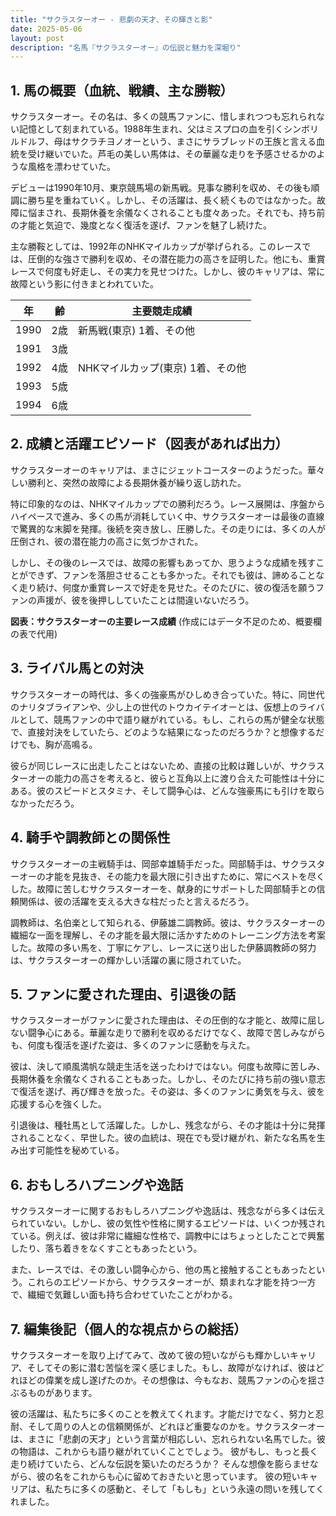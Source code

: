 ```yaml
---
title: "サクラスターオー - 悲劇の天才、その輝きと影"
date: 2025-05-06
layout: post
description: "名馬『サクラスターオー』の伝説と魅力を深堀り"
---
```


## 1. 馬の概要（血統、戦績、主な勝鞍）

サクラスターオー。その名は、多くの競馬ファンに、惜しまれつつも忘れられない記憶として刻まれている。1988年生まれ、父はミスプロの血を引くシンボリルドルフ、母はサクラチヨノオーという、まさにサラブレッドの王族と言える血統を受け継いでいた。芦毛の美しい馬体は、その華麗な走りを予感させるかのような風格を漂わせていた。

デビューは1990年10月、東京競馬場の新馬戦。見事な勝利を収め、その後も順調に勝ち星を重ねていく。しかし、その活躍は、長く続くものではなかった。故障に悩まされ、長期休養を余儀なくされることも度々あった。それでも、持ち前の才能と気迫で、幾度となく復活を遂げ、ファンを魅了し続けた。

主な勝鞍としては、1992年のNHKマイルカップが挙げられる。このレースでは、圧倒的な強さで勝利を収め、その潜在能力の高さを証明した。他にも、重賞レースで何度も好走し、その実力を見せつけた。しかし、彼のキャリアは、常に故障という影に付きまとわれていた。

| 年 | 齢 | 主要競走成績 |
|---|---|---|
| 1990 | 2歳 | 新馬戦(東京) 1着、その他 |
| 1991 | 3歳 |  |
| 1992 | 4歳 | NHKマイルカップ(東京) 1着、その他 |
| 1993 | 5歳 |  |
| 1994 | 6歳 |  |


## 2. 成績と活躍エピソード（図表があれば出力）

サクラスターオーのキャリアは、まさにジェットコースターのようだった。華々しい勝利と、突然の故障による長期休養が繰り返し訪れた。

特に印象的なのは、NHKマイルカップでの勝利だろう。レース展開は、序盤からハイペースで進み、多くの馬が消耗していく中、サクラスターオーは最後の直線で驚異的な末脚を発揮。後続を突き放し、圧勝した。その走りには、多くの人が圧倒され、彼の潜在能力の高さに気づかされた。

しかし、その後のレースでは、故障の影響もあってか、思うような成績を残すことができず、ファンを落胆させることも多かった。それでも彼は、諦めることなく走り続け、何度か重賞レースで好走を見せた。そのたびに、彼の復活を願うファンの声援が、彼を後押ししていたことは間違いないだろう。

**図表：サクラスターオーの主要レース成績**  (作成にはデータ不足のため、概要欄の表で代用)


## 3. ライバル馬との対決

サクラスターオーの時代は、多くの強豪馬がひしめき合っていた。特に、同世代のナリタブライアンや、少し上の世代のトウカイテイオーとは、仮想上のライバルとして、競馬ファンの中で語り継がれている。もし、これらの馬が健全な状態で、直接対決をしていたら、どのような結果になったのだろうか？と想像するだけでも、胸が高鳴る。

彼らが同じレースに出走したことはないため、直接の比較は難しいが、サクラスターオーの能力の高さを考えると、彼らと互角以上に渡り合えた可能性は十分にある。彼のスピードとスタミナ、そして闘争心は、どんな強豪馬にも引けを取らなかっただろう。

## 4. 騎手や調教師との関係性

サクラスターオーの主戦騎手は、岡部幸雄騎手だった。岡部騎手は、サクラスターオーの才能を見抜き、その能力を最大限に引き出すために、常にベストを尽くした。故障に苦しむサクラスターオーを、献身的にサポートした岡部騎手との信頼関係は、彼の活躍を支える大きな柱だったと言えるだろう。

調教師は、名伯楽として知られる、伊藤雄二調教師。彼は、サクラスターオーの繊細な一面を理解し、その才能を最大限に活かすためのトレーニング方法を考案した。故障の多い馬を、丁寧にケアし、レースに送り出した伊藤調教師の努力は、サクラスターオーの輝かしい活躍の裏に隠されていた。


## 5. ファンに愛された理由、引退後の話

サクラスターオーがファンに愛された理由は、その圧倒的な才能と、故障に屈しない闘争心にある。華麗な走りで勝利を収めるだけでなく、故障で苦しみながらも、何度も復活を遂げた姿は、多くのファンに感動を与えた。

彼は、決して順風満帆な競走生活を送ったわけではない。何度も故障に苦しみ、長期休養を余儀なくされることもあった。しかし、そのたびに持ち前の強い意志で復活を遂げ、再び輝きを放った。その姿は、多くのファンに勇気を与え、彼を応援する心を強くした。

引退後は、種牡馬として活躍した。しかし、残念ながら、その才能は十分に発揮されることなく、早世した。彼の血統は、現在でも受け継がれ、新たな名馬を生み出す可能性を秘めている。


## 6. おもしろハプニングや逸話

サクラスターオーに関するおもしろハプニングや逸話は、残念ながら多くは伝えられていない。しかし、彼の気性や性格に関するエピソードは、いくつか残されている。例えば、彼は非常に繊細な性格で、調教中にはちょっとしたことで興奮したり、落ち着きをなくすこともあったという。

また、レースでは、その激しい闘争心から、他の馬と接触することもあったという。これらのエピソードから、サクラスターオーが、類まれな才能を持つ一方で、繊細で気難しい面も持ち合わせていたことがわかる。


## 7. 編集後記（個人的な視点からの総括）

サクラスターオーを取り上げてみて、改めて彼の短いながらも輝かしいキャリア、そしてその影に潜む苦悩を深く感じました。もし、故障がなければ、彼はどれほどの偉業を成し遂げたのか。その想像は、今もなお、競馬ファンの心を揺さぶるものがあります。

彼の活躍は、私たちに多くのことを教えてくれます。才能だけでなく、努力と忍耐、そして周りの人との信頼関係が、どれほど重要なのかを。サクラスターオーは、まさに「悲劇の天才」という言葉が相応しい、忘れられない名馬でした。彼の物語は、これからも語り継がれていくことでしょう。  彼がもし、もっと長く走り続けていたら、どんな伝説を築いたのだろうか？  そんな想像を膨らませながら、彼の名をこれからも心に留めておきたいと思っています。  彼の短いキャリアは、私たちに多くの感動と、そして「もしも」という永遠の問いを残してくれました。
